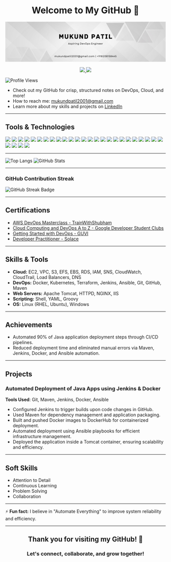 <h1 align="center">Welcome to My GitHub 🌟</h1>

<div align="center">
  <img src="./banner.png" alt="Mukund Patil Banner" />
</div>

<p align="center">
  <a href="https://github.com/mukund-p">
    <img src="https://img.shields.io/github/followers/mukund-p?label=Follow&style=social" />
  </a>
  <a href="https://linkedin.com/in/mukund-p">
    <img src="https://img.shields.io/badge/LinkedIn-Mukund%20Patil-blue?logo=linkedin&style=flat-square" />
  </a>
</p>

<p align="left">
  <img src="https://komarev.com/ghpvc/?username=mukund-p&label=Profile%20views&color=0e75b6&style=flat" alt="Profile Views" />
</p>

- Check out my GitHub for crisp, structured notes on DevOps, Cloud, and more!
- How to reach me: mukundpatil2001@gmail.com
- Learn more about my skills and projects on [LinkedIn](https://www.linkedin.com/in/mukund-p/)

---

## Tools & Technologies

<p align="left">
  <img src="https://img.shields.io/badge/Linux-333?logo=linux&logoColor=white&style=flat-square" />
  <img src="https://img.shields.io/badge/Windows-0078D6?logo=windows&logoColor=white&style=flat-square" />
  <img src="https://img.shields.io/badge/Shell_Scripting-4EAA25?logo=gnu-bash&logoColor=white&style=flat-square" />
  <img src="https://img.shields.io/badge/Groovy-4298B8?logo=apachegroovy&logoColor=white&style=flat-square" />
  <img src="https://img.shields.io/badge/YAML-000?logo=yaml&logoColor=white&style=flat-square" />
  <img src="https://img.shields.io/badge/AWS_EC2-FF9900?logo=amazon-aws&logoColor=white&style=flat-square" />
  <img src="https://img.shields.io/badge/Load_Balancer-FF9900?logo=amazon-aws&logoColor=white&style=flat-square" />
  <img src="https://img.shields.io/badge/Jenkins-D24939?logo=jenkins&logoColor=white&style=flat-square" />
  <img src="https://img.shields.io/badge/VPC-FF9900?logo=amazon-aws&logoColor=white&style=flat-square" />
  <img src="https://img.shields.io/badge/Apache_Maven-C71A36?logo=apachemaven&logoColor=white&style=flat-square" />
  <img src="https://img.shields.io/badge/Apache_Tomcat-F8DC75?logo=apachetomcat&logoColor=black&style=flat-square" />
  <img src="https://img.shields.io/badge/AWS_S3-569A31?logo=amazon-s3&logoColor=white&style=flat-square" />
  <img src="https://img.shields.io/badge/Docker-2496ED?logo=docker&logoColor=white&style=flat-square" />
  <img src="https://img.shields.io/badge/IAM-FF9900?logo=amazon-aws&logoColor=white&style=flat-square" />
  <img src="https://img.shields.io/badge/Git-F05032?logo=git&logoColor=white&style=flat-square" />
  <img src="https://img.shields.io/badge/GitHub-181717?logo=github&logoColor=white&style=flat-square" />
  <img src="https://img.shields.io/badge/Jira-0052CC?logo=jira&logoColor=white&style=flat-square" />
  <img src="https://img.shields.io/badge/Terraform-7B42BC?logo=terraform&logoColor=white&style=flat-square" />
  <img src="https://img.shields.io/badge/SNS-FF9900?logo=amazon-aws&logoColor=white&style=flat-square" />
  <img src="https://img.shields.io/badge/EFS-FF9900?logo=amazon-aws&logoColor=white&style=flat-square" />
  <img src="https://img.shields.io/badge/Nginx-009639?logo=nginx&logoColor=white&style=flat-square" />
  <img src="https://img.shields.io/badge/CloudTrail-FF9900?logo=amazon-aws&logoColor=white&style=flat-square" />
  <img src="https://img.shields.io/badge/IIS-0078D7?logo=microsoft&logoColor=white&style=flat-square" />
  <img src="https://img.shields.io/badge/Ansible-EE0000?logo=ansible&logoColor=white&style=flat-square" />
  <img src="https://img.shields.io/badge/Apache_HTTPD-D22128?logo=apache&logoColor=white&style=flat-square" />
  <img src="https://img.shields.io/badge/CloudWatch-FF9900?logo=amazon-aws&logoColor=white&style=flat-square" />
  <img src="https://img.shields.io/badge/RDS_MySQL-4479A1?logo=mysql&logoColor=white&style=flat-square" />
  <img src="https://img.shields.io/badge/DNS-0078D7?logo=internetexplorer&logoColor=white&style=flat-square" />
  <img src="https://img.shields.io/badge/Kubernetes-326CE5?logo=kubernetes&logoColor=white&style=flat-square" />
</p>

---

<!-- Top Languages Card -->
<picture>
  <source srcset="https://github-readme-stats.vercel.app/api/top-langs?username=mukund-p&show_icons=true&locale=en&layout=compact&theme=github_dark&hide_border=true" media="(prefers-color-scheme: dark)" />
  <source srcset="https://github-readme-stats.vercel.app/api/top-langs?username=mukund-p&show_icons=true&locale=en&layout=compact&theme=default&hide_border=true" media="(prefers-color-scheme: light)" />
  <img src="https://github-readme-stats.vercel.app/api/top-langs?username=mukund-p&show_icons=true&locale=en&layout=compact&theme=default&hide_border=true" alt="Top Langs" />
</picture>

<!-- GitHub Stats Card -->
<picture>
  <source srcset="https://github-readme-stats.vercel.app/api?username=mukund-p&show_icons=true&locale=en&theme=github_dark&hide_border=true" media="(prefers-color-scheme: dark)" />
  <source srcset="https://github-readme-stats.vercel.app/api?username=mukund-p&show_icons=true&locale=en&theme=default&hide_border=true" media="(prefers-color-scheme: light)" />
  <img src="https://github-readme-stats.vercel.app/api?username=mukund-p&show_icons=true&locale=en&theme=default&hide_border=true" alt="GitHub Stats" />
</picture>


---

### GitHub Contribution Streak

![GitHub Streak Badge](https://img.shields.io/badge/GitHub%20Streak-Active-brightgreen?logo=github&style=for-the-badge)

---

## Certifications

-  [AWS DevOps Masterclass - TrainWithShubham](https://www.trainwithshubham.com/share-certificate?serialno=991Q6GHU)
-  [Cloud Computing and DevOps A to Z - Google Developer Student Clubs](https://www.cert.devtown.in/verify/Z1PW9qG)
-  [Getting Started with DevOps - GUVI](https://drive.google.com/file/d/18OKlmD2uPuxNiPcHH7tTFI9_CVQzW6W9/view)
-  [Developer Practitioner - Solace](https://www.credly.com/badges/2d412685-d156-4d8f-807c-b4ac21327c5d)

---

## Skills & Tools

- **Cloud:** EC2, VPC, S3, EFS, EBS, RDS, IAM, SNS, CloudWatch, CloudTrail, Load Balancers, DNS
- **DevOps:** Docker, Kubernetes, Terraform, Jenkins, Ansible, Git, GitHub, Maven
- **Web Servers:** Apache Tomcat, HTTPD, NGINX, IIS 
- **Scripting:** Shell, YAML, Groovy
- **OS:** Linux (RHEL, Ubuntu), Windows

---

## Achievements

- Automated 90% of Java application deployment steps through CI/CD pipelines.
- Reduced deployment time and eliminated manual errors via Maven, Jenkins, Docker, and Ansible automation.

---

## Projects

### Automated Deployment of Java Apps using Jenkins & Docker
**Tools Used**: Git, Maven, Jenkins, Docker, Ansible
- Configured Jenkins to trigger builds upon code changes in GitHub.
- Used Maven for dependency management and application packaging.
- Built and pushed Docker images to DockerHub for containerized deployment.
- Automated deployment using Ansible playbooks for efficient infrastructure management.
- Deployed the application inside a Tomcat container, ensuring scalability and efficiency.

---

## Soft Skills

- Attention to Detail
- Continuous Learning
- Problem Solving
- Collaboration

---

⚡ **Fun fact:** I believe in "Automate Everything" to improve system reliability and efficiency.

---

<h2 align="center"> Thank you for visiting my GitHub! 🌟 </h2>

<h3 align="center"> Let's connect, collaborate, and grow together! </h3>

